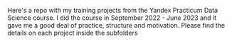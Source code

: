Here's a repo with my training projects from the Yandex Practicum Data Science course. I did the course in September 2022 - June 2023 and it gave me a good deal of practice, structure and motivation. Please find the details on each project inside the subfolders